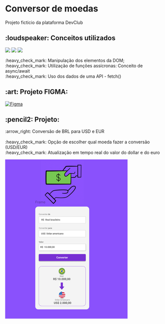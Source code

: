 <h1>Conversor de moedas</h1>
<p>Projeto ficticio da plataforma DevClub</p>


<h2>:loudspeaker: Conceitos utilizados</h2>
<p>
<img src="https://img.shields.io/badge/JavaScript-F7DF1E?style=for-the-badge&logo=javascript&logoColor=black">
<img src="https://img.shields.io/badge/HTML5-E34F26?style=for-the-badge&logo=html5&logoColor=white">
<img src="https://img.shields.io/badge/CSS-239120?&style=for-the-badge&logo=css3&logoColor=white">
</p>

<p>
:heavy_check_mark: Manipulação dos elementos da DOM;</br>
:heavy_check_mark: Utilização de funções assícronas: Conceito de async/await</br>
:heavy_check_mark: Uso dos dados de uma API - fetch()</br>
</p>

<h2> :art:  Projeto FIGMA:</h2>

[![Figma](https://img.shields.io/badge/Figma-F24E1E?style=for-the-badge&logo=figma&logoColor=white)](https://www.figma.com/design/9JDIdFDjYDVL5VGzw8Mc4b/DevClub---Convert-Money?node-id=25-104&p=f&t=MJ6JApkeqf23UXYo-0)

<h2>:pencil2: Projeto:</h2>

<p>
:arrow_right:  Conversão de BRL para USD e EUR</br>
</br>
:heavy_check_mark: Opção de escolher qual moeda fazer a conversão (USD/EUR)</br>
:heavy_check_mark: Atualização em tempo real do valor do dollar e do euro</br>
</p>

<img src="https://github.com/danielcoosta1/conversor-moedas/blob/main/assets/img/figma__projeto.PNG?raw=true"> 

